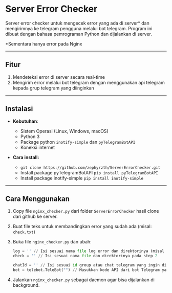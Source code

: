 # Server Error Checker
Server error checker untuk mengecek error yang ada di server* dan mengirimnya ke telegram pengguna melalui bot telegram. Program ini dibuat dengan bahasa pemrograman Python dan dijalankan di server.

*Sementara hanya error pada Nginx

---

## Fitur

1. Mendeteksi error di server secara real-time
2. Mengirim error melalui bot telegram dengan menggunakan api telegram kepada grup telegram yang diinginkan

---

## Instalasi

* **Kebutuhan**:

  * Sistem Operasi \(Linux, Windows, macOS\)
  * Python 3
  * Package python `inotify-simple` dan `pyTelegramBotAPI`
  * Koneksi internet

* **Cara install:**
    * `git clone https://github.com/zephyrzth/ServerErrorChecker.git`
    * Install package pyTelegramBotAPI `pip install pyTelegramBotAPI`
    * Install package inotify-simple `pip install inotify-simple`

---

## Cara Menggunakan
1. Copy file `nginx_checker.py` dari folder `ServerErrorChecker` hasil clone dari github ke server.
2. Buat file teks untuk membandingkan error yang sudah ada (misal: `check.txt`)
3. Buka file `nginx_checker.py` dan ubah:

   ```python
   log = '' // Isi sesuai nama file log error dan direktorinya (misal error.log dari Nginx)
   check = '' // Isi sesuai nama file dan direktorinya pada step 2

   chatId = '' // Isi sesuai id group atau chat telegram yang ingin dikirimkan pesan errornya
   bot = telebot.TeleBot("") // Masukkan kode API dari bot Telegram yang sudah dibuat
   ```
4. Jalankan `nginx_checker.py` sebagai daemon agar bisa dijalankan di background.
